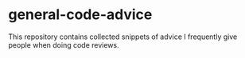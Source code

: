 general-code-advice
===================

This repository contains collected snippets of advice I frequently give people when doing code reviews.
